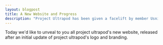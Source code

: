 ```yaml
---
layout: blogpost
title: A New Website and Progress
description: "Project Ultrapod has been given a facelift by member Usnish Majumdar - let's hope it's for the best!"
---
```

Today we'd like to unveal to you all project ultrapod's new website, released after an initial update of project ultrapod's logo and branding. 